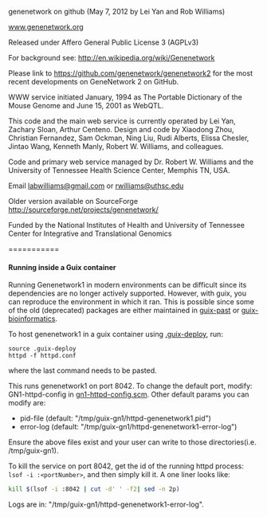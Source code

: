 genenetwork on github  (May 7, 2012 by Lei Yan and Rob Williams)

www.genenetwork.org 

Released under Affero General Public License 3 (AGPLv3)

For background see: http://en.wikipedia.org/wiki/Genenetwork

Please link to https://github.com/genenetwork/genenetwork2 for the most recent developments on GeneNetwork 2 on GitHub.

WWW service initiated January, 1994 as The Portable Dictionary of the Mouse Genome and 
June 15, 2001 as WebQTL. 

This code and the main web service is currently operated by Lei Yan, Zachary Sloan, 
Arthur Centeno. Design and code by Xiaodong Zhou, Christian Fernandez, Sam Ockman, Ning Liu, Rudi Alberts, 
Elissa Chesler, Jintao Wang, Kenneth Manly, Robert W. Williams, and colleagues.

Code and primary web service managed by Dr. Robert W. Williams and the University of Tennessee Health Science Center,
Memphis TN, USA. 

Email labwilliams@gmail.com or rwilliams@uthsc.edu

Older version available on SourceForge  http://sourceforge.net/projects/genenetwork/

Funded by the National Institutes of Health and
University of Tennessee Center for Integrative and Translational Genomics


===========

#### Running inside a Guix container

Running Genenetwork1 in modern environments can be difficult since its
dependencies are no longer actively supported. However, with guix, you
can reproduce the environment in which it ran. This is possible since
some of the old (deprecated) packages are either maintained in
[guix-past](https://gitlab.inria.fr/guix-hpc/guix-past) or
[guix-bioinformatics](http://git.genenetwork.org/guix-bioinformatics/guix-bioinformatics.git/).


To host genenetwork1 in a guix container using [.guix-deploy](./.guix-deploy), run:

```
source .guix-deploy
httpd -f httpd.conf 
```

where the last command needs to be pasted.

This runs genenetwork1 on port 8042. To change the default port,
modify: GN1-httpd-config in
[gn1-httpd-config.scm](http://git.genenetwork.org/guix-bioinformatics/guix-bioinformatics/src/branch/master/gn/services/gn1-httpd-config.scm). Other
default params you can modify are:

- pid-file (default: "/tmp/guix-gn1/httpd-genenetwork1.pid")
- error-log (default: "/tmp/guix-gn1/httpd-genenetwork1-error-log")

Ensure the above files exist and your user can write to those
directories(i.e. /tmp/guix-gn1).

To kill the service on port 8042, get the id of the running httpd
process: `lsof -i :<portNumber>`, and then simply kill it. A one liner
looks like:

```sh
kill $(lsof -i :8042 | cut -d' ' -f2| sed -n 2p)
```

Logs are in: "/tmp/guix-gn1/httpd-genenetwork1-error-log".
